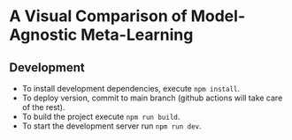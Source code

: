 # A Visual Comparison of Model-Agnostic Meta-Learning




## Development

- To install development dependencies, execute `npm install`.
- To deploy version, commit to main branch (github actions will take care of the rest).
- To build the project execute `npm run build`.
- To start the development server run `npm run dev`.
